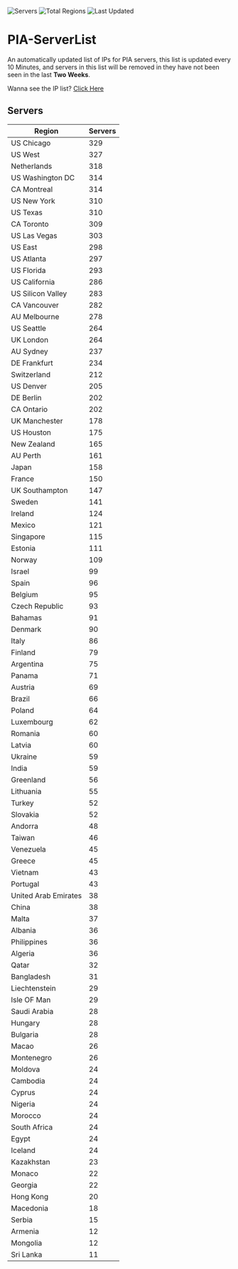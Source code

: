 ![Servers](https://img.shields.io/badge/Servers-11,210-darkgreen)
![Total Regions](https://img.shields.io/badge/Total_Regions-97-darkgreen)
![Last Updated](https://img.shields.io/badge/Last_Updated-December_15_2024_05:31_EST-darkgreen)

# PIA-ServerList
An automatically updated list of IPs for PIA servers, this list is updated every 10 Minutes, and servers in this list will be removed in they have not been seen in the last **Two Weeks**.

Wanna see the IP list? [Click Here](./servers.json)

## Servers
| Region               | Servers |
|----------------------|---------|
| US Chicago | 329 |
| US West | 327 |
| Netherlands | 318 |
| US Washington DC | 314 |
| CA Montreal | 314 |
| US New York | 310 |
| US Texas | 310 |
| CA Toronto | 309 |
| US Las Vegas | 303 |
| US East | 298 |
| US Atlanta | 297 |
| US Florida | 293 |
| US California | 286 |
| US Silicon Valley | 283 |
| CA Vancouver | 282 |
| AU Melbourne | 278 |
| US Seattle | 264 |
| UK London | 264 |
| AU Sydney | 237 |
| DE Frankfurt | 234 |
| Switzerland | 212 |
| US Denver | 205 |
| DE Berlin | 202 |
| CA Ontario | 202 |
| UK Manchester | 178 |
| US Houston | 175 |
| New Zealand | 165 |
| AU Perth | 161 |
| Japan | 158 |
| France | 150 |
| UK Southampton | 147 |
| Sweden | 141 |
| Ireland | 124 |
| Mexico | 121 |
| Singapore | 115 |
| Estonia | 111 |
| Norway | 109 |
| Israel | 99 |
| Spain | 96 |
| Belgium | 95 |
| Czech Republic | 93 |
| Bahamas | 91 |
| Denmark | 90 |
| Italy | 86 |
| Finland | 79 |
| Argentina | 75 |
| Panama | 71 |
| Austria | 69 |
| Brazil | 66 |
| Poland | 64 |
| Luxembourg | 62 |
| Romania | 60 |
| Latvia | 60 |
| Ukraine | 59 |
| India | 59 |
| Greenland | 56 |
| Lithuania | 55 |
| Turkey | 52 |
| Slovakia | 52 |
| Andorra | 48 |
| Taiwan | 46 |
| Venezuela | 45 |
| Greece | 45 |
| Vietnam | 43 |
| Portugal | 43 |
| United Arab Emirates | 38 |
| China | 38 |
| Malta | 37 |
| Albania | 36 |
| Philippines | 36 |
| Algeria | 36 |
| Qatar | 32 |
| Bangladesh | 31 |
| Liechtenstein | 29 |
| Isle OF Man | 29 |
| Saudi Arabia | 28 |
| Hungary | 28 |
| Bulgaria | 28 |
| Macao | 26 |
| Montenegro | 26 |
| Moldova | 24 |
| Cambodia | 24 |
| Cyprus | 24 |
| Nigeria | 24 |
| Morocco | 24 |
| South Africa | 24 |
| Egypt | 24 |
| Iceland | 24 |
| Kazakhstan | 23 |
| Monaco | 22 |
| Georgia | 22 |
| Hong Kong | 20 |
| Macedonia | 18 |
| Serbia | 15 |
| Armenia | 12 |
| Mongolia | 12 |
| Sri Lanka | 11 |